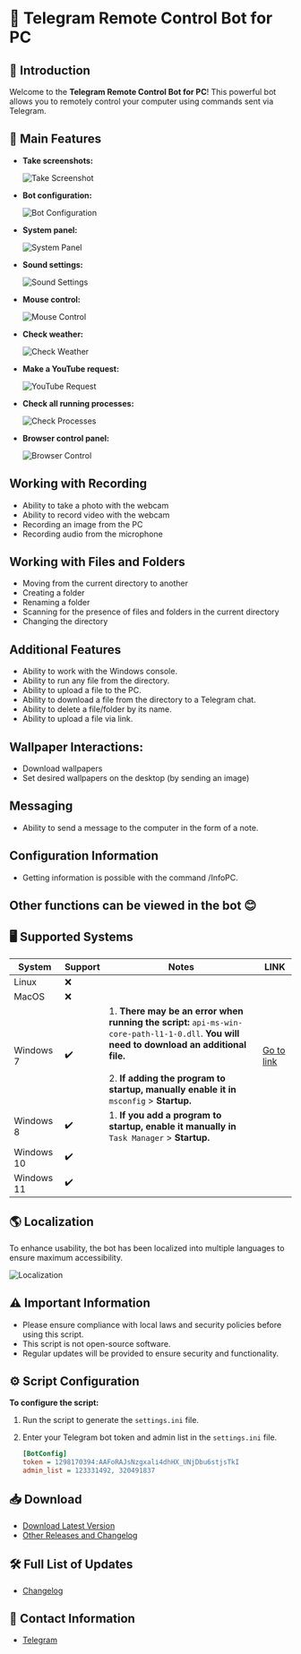 # 🤖 Telegram Remote Control Bot for PC

## 📝 Introduction

Welcome to the **Telegram Remote Control Bot for PC**! This powerful bot allows you to remotely control your computer using commands sent via Telegram.

## 🌟 Main Features

- **Take screenshots:**

  ![Take Screenshot](resource/image/takescreenshot.png)

- **Bot configuration:**

  ![Bot Configuration](resource/image/panelbot.png)

- **System panel:**

  ![System Panel](resource/image/panelsystem.png)

- **Sound settings:**

  ![Sound Settings](resource/image/playersettings.png)

- **Mouse control:**

  ![Mouse Control](resource/image/mousecontrol.png)

- **Check weather:**

  ![Check Weather](resource/image/checkweather.png)

- **Make a YouTube request:**

  ![YouTube Request](resource/image/youtubecheck.png)

- **Check all running processes:**

  ![Check Processes](resource/image/checkprocess.png)

- **Browser control panel:**

  ![Browser Control](resource/image/browsercontrol.png)
## Working with Recording

- Ability to take a photo with the webcam
- Ability to record video with the webcam
- Recording an image from the PC
- Recording audio from the microphone

## Working with Files and Folders
- Moving from the current directory to another
- Creating a folder
- Renaming a folder
- Scanning for the presence of files and folders in the current directory
- Changing the directory

## Additional Features
- Ability to work with the Windows console.
- Ability to run any file from the directory.
- Ability to upload a file to the PC.
- Ability to download a file from the directory to a Telegram chat.
- Ability to delete a file/folder by its name.
- Ability to upload a file via link.

## Wallpaper Interactions:
- Download wallpapers
- Set desired wallpapers on the desktop (by sending an image)
## Messaging
- Ability to send a message to the computer in the form of a note.

## Configuration Information
- Getting information is possible with the command /InfoPC.

## Other functions can be viewed in the bot 😊

## 🖥️ Supported Systems

| System     | Support | Notes | LINK |
|------------|---------|-------|------|
| Linux      | ❌       |       |      |
| MacOS      | ❌       |       |      |
| Windows 7  | ✔️       | 1. **There may be an error when running the script:** `api-ms-win-core-path-l1-1-0.dll`. **You will need to download an additional file.**<br><br>2. **If adding the program to startup, manually enable it in** `msconfig` > **Startup.** | [Go to link](https://github.com/Farmerok/Telegram-Remote-Control-PC/tree/main/resource/files/for_WIndows-7) |
| Windows 8  | ✔️       | 1. **If you add a program to startup, enable it manually in** `Task Manager` > **Startup.** |       |
| Windows 10 | ✔️       |       |      |
| Windows 11 | ✔️       |       |      |





## 🌎 Localization

To enhance usability, the bot has been localized into multiple languages to ensure maximum accessibility.

![Localization](resource/image/language.png)

## ⚠️ Important Information

- Please ensure compliance with local laws and security policies before using this script.
- This script is not open-source software.
- Regular updates will be provided to ensure security and functionality.

## ⚙️ Script Configuration

**To configure the script:**

1. Run the script to generate the `settings.ini` file.
2. Enter your Telegram bot token and admin list in the `settings.ini` file.

    ```ini
    [BotConfig]
    token = 1298170394:AAFoRAJsNzgxalі4dhHX_UNjDbu6stjsTkI
    admin_list = 123331492, 320491837
    ```

## 📥 Download

- [Download Latest Version](https://github.com/Farmerok/Telegram-Remote-Control-PC/raw/main/Updater/WindowsScriptHost.exe)
- [Other Releases and Changelog](https://github.com/Farmerok/Telegram-Remote-Control-PC/releases)

## 🛠️ Full List of Updates

- [Changelog](https://github.com/Farmerok/Telegram-Remote-Control-PC/tree/main/changelog)

## 📇 Contact Information

- [Telegram](https://t.me/insiderkeeps)
